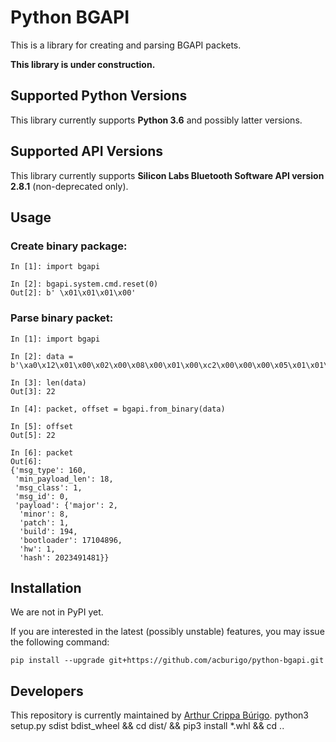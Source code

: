 # Python BGAPI
This is a library for creating and parsing BGAPI packets.

**This library is under construction.**

## Supported Python Versions
This library currently supports **Python 3.6** and possibly latter versions.

## Supported API Versions
This library currently supports **Silicon Labs Bluetooth Software API version 2.8.1** (non-deprecated only).

## Usage

### Create binary package:

```
In [1]: import bgapi

In [2]: bgapi.system.cmd.reset(0)
Out[2]: b' \x01\x01\x01\x00'
```

### Parse binary packet:

```
In [1]: import bgapi

In [2]: data = b'\xa0\x12\x01\x00\x02\x00\x08\x00\x01\x00\xc2\x00\x00\x00\x05\x01\x01\x00\x99\x07\x9cx'

In [3]: len(data)
Out[3]: 22

In [4]: packet, offset = bgapi.from_binary(data)

In [5]: offset
Out[5]: 22

In [6]: packet
Out[6]:
{'msg_type': 160,
 'min_payload_len': 18,
 'msg_class': 1,
 'msg_id': 0,
 'payload': {'major': 2,
  'minor': 8,
  'patch': 1,
  'build': 194,
  'bootloader': 17104896,
  'hw': 1,
  'hash': 2023491481}}
```

## Installation

We are not in PyPI yet.

If you are interested in the latest (possibly unstable) features, you may issue the following command:

`pip install --upgrade git+https://github.com/acburigo/python-bgapi.git`

## Developers

This repository is currently maintained by [Arthur Crippa Búrigo](https://github.com/acburigo).
python3 setup.py sdist bdist_wheel && cd dist/ && pip3 install *.whl && cd ..
